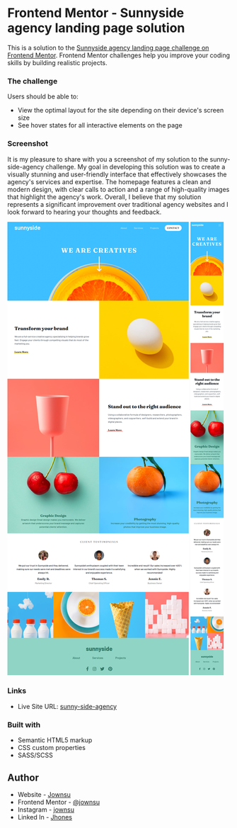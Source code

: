 # Frontend Mentor - Sunnyside agency landing page solution

This is a solution to the [Sunnyside agency landing page challenge on Frontend Mentor](https://www.frontendmentor.io/challenges/sunnyside-agency-landing-page-7yVs3B6ef). Frontend Mentor challenges help you improve your coding skills by building realistic projects.

### The challenge

Users should be able to:

- View the optimal layout for the site depending on their device's screen size
- See hover states for all interactive elements on the page

### Screenshot

It is my pleasure to share with you a screenshot of my solution to the sunny-side-agency challenge. My goal in developing this solution was to create a visually stunning and user-friendly interface that effectively showcases the agency's services and expertise. The homepage features a clean and modern design, with clear calls to action and a range of high-quality images that highlight the agency's work. Overall, I believe that my solution represents a significant improvement over traditional agency websites and I look forward to hearing your thoughts and feedback.

![](./screenshots/1.png)
![](./screenshots/2.png)

### Links

- Live Site URL: [sunny-side-agency](https://sunny-side-agency-alpha.vercel.app/)

### Built with

- Semantic HTML5 markup
- CSS custom properties
- SASS/SCSS

## Author

- Website - [Jownsu](https://jownsu.github.io/)
- Frontend Mentor - [@jownsu](https://www.frontendmentor.io/profile/jownsu)
- Instagram - [jownsu](https://www.instagram.com/jownsu/)
- Linked In - [Jhones](https://www.linkedin.com/in/jhones-digno-866904213/)